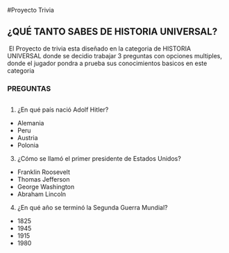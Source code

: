 #Proyecto Trivia
## ¿QUÉ TANTO SABES DE HISTORIA UNIVERSAL?

<img src="https://es.seaicons.com/wp-content/uploads/2016/07/Globe-Connected-icon.png" alt=""> 
El Proyecto de trivia esta diseñado en la categoria de HISTORIA UNIVERSAL donde se decidio trabajar 3 preguntas con opciones multiples, donde el jugador pondra a prueba sus conocimientos basicos en este categoria   

  
### PREGUNTAS
<img src="https://pbs.twimg.com/profile_images/600831927042510848/oe1zjCC8_400x400.jpg" alt="" >


1. ¿En qué país nació Adolf Hitler?
- Alemania
- Peru
- Austria
- Polonia 

3. ¿Cómo se llamó el primer presidente de Estados Unidos?
- Franklin Roosevelt
- Thomas Jefferson
- George Washington
- Abraham Lincoln

4. ¿En qué año se terminó la Segunda Guerra Mundial?
- 1825
- 1945
- 1915
- 1980

